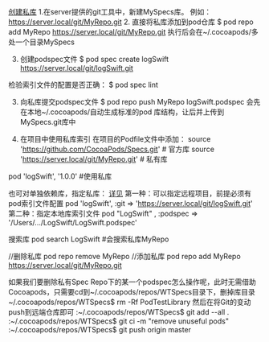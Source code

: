 [创建私库](http://blog.wtlucky.com/blog/2015/02/26/create-private-podspec/)
1.在server提供的git工具中，新建MySpecs库。
    例如：https://server.local/git/MyRepo.git
2. 直接将私库添加到pod仓库
    $ pod repo add MyRepo https://server.local/git/MyRepo.git
   执行后会在~/.cocoapods/多处一个目录MySpecs

3. 创建podspec文件
    $ pod spec create logSwift https://server.local/git/logSwift.git
 
 检验索引文件的配置是否正确：
    $ pod spec lint
 
3. 向私库提交podspec文件
    $ pod repo push MyRepo logSwift.podspec
   会先在本地~/.cocoapods/自动生成标准的pod 库结构，让后并上传到MySpecs.git库中

4. 在项目中使用私库索引
  在项目的Podfile文件中添加：
source 'https://github.com/CocoaPods/Specs.git'  # 官方库
source 'https://server.local/git/MyRepo.git'   # 私有库

pod 'logSwift', '1.0.0'   #使用私库

也可对单独依赖库，指定私库：
[详见](http://guides.cocoapods.org/syntax/podfile.html#pod)
第一种：可以指定远程项目，前提必须有pod索引文件配置
pod 'logSwift', :git => 'https://server.local/git/logSwift.git'
第二种：指定本地库索引文件
pod "LogSwift" , :podspec => '/Users/.../LogSwift/LogSwift.podspec'



搜索库
pod search LogSwift #会搜索私库MyRepo 


//删除私库
pod repo remove MyRepo
//添加私库
pod repo add MyRepo https://server.local/git/MyRepo.git

如果我们要删除私有Spec Repo下的某一个podspec怎么操作呢，此时无需借助Cocoapods，只需要cd到~/.cocoapods/repos/WTSpecs目录下，删掉库目录
~/.cocoapods/repos/WTSpecs$ rm -Rf PodTestLibrary
然后在将Git的变动push到远端仓库即可
:~/.cocoapods/repos/WTSpecs$ git add --all .
:~/.cocoapods/repos/WTSpecs$ git ci -m "remove unuseful pods"
:~/.cocoapods/repos/WTSpecs$ git push origin master
